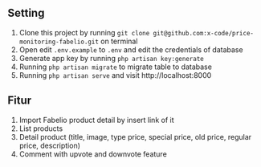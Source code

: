 
## Setting
1. Clone this project by running `git clone git@github.com:x-code/price-monitoring-fabelio.git` on terminal
2. Open edit `.env.example` to `.env` and edit the credentials of database
3. Generate app key by running `php artisan key:generate`
4. Running `php artisan migrate` to migrate table to database
5. Running `php artisan serve` and visit http://localhost:8000

## Fitur
1. Import Fabelio product detail by insert link of it
2. List products
3. Detail product (title, image, type price, special price, old price, regular price, description)
4. Comment with upvote and downvote feature
